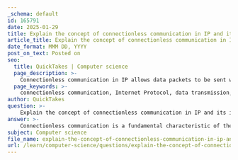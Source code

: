 ```yaml
---
_schema: default
id: 165791
date: 2025-01-29
title: Explain the concept of connectionless communication in IP and its implications for data transmission.
article_title: Explain the concept of connectionless communication in IP and its implications for data transmission.
date_format: MMM DD, YYYY
post_on_text: Posted on
seo:
  title: QuickTakes | Computer science
  page_description: >-
    Connectionless communication in IP allows data packets to be sent without establishing a dedicated connection, leading to faster transmission, flexibility in handling packet loss, and efficient routing while requiring applications to manage data reliability.
  page_keywords: >-
    connectionless communication, Internet Protocol, data transmission, independent packets, no connection establishment, lack of acknowledgments, reduced overhead, best effort delivery, speed, flexibility, handling of packet loss, routing efficiency
author: QuickTakes
question: >-
    Explain the concept of connectionless communication in IP and its implications for data transmission.
answer: >-
    Connectionless communication is a fundamental characteristic of the Internet Protocol (IP), which is used for transmitting data across networks. In this model, data packets are sent without the need to establish a dedicated end-to-end connection between the sender and the receiver. Here are the key aspects and implications of connectionless communication in IP:\n\n### Key Characteristics of Connectionless Communication\n\n1. **Independence of Packets**: Each packet is treated as an independent unit. This means that packets can take different paths to reach the destination, and they may arrive out of order or not at all.\n\n2. **No Connection Establishment**: There is no need for a pre-established connection before data transmission. This reduces the overhead associated with connection setup and teardown, allowing for quicker data transmission.\n\n3. **Lack of Acknowledgments**: The sender does not receive acknowledgments from the receiver for the packets sent. This means that the sender does not know if the packets were successfully received, which can lead to potential data loss.\n\n4. **Reduced Overhead**: Since there is no need for control information such as synchronization or acknowledgments, connectionless communication has lower overhead compared to connection-oriented protocols.\n\n5. **Best Effort Delivery**: IP operates on a "best effort" delivery model, meaning it does not guarantee the delivery of packets. If packets are lost, corrupted, or delayed, IP does not provide mechanisms to recover from these issues.\n\n### Implications for Data Transmission\n\n- **Speed**: The reduced overhead and lack of connection establishment allow for faster transmission of data, making connectionless communication suitable for applications that prioritize speed over reliability, such as video streaming or online gaming.\n\n- **Flexibility**: Applications can choose to implement their own reliability mechanisms if needed. For instance, protocols like the User Datagram Protocol (UDP) provide a connectionless communication method, while Transmission Control Protocol (TCP) offers a connection-oriented approach with reliability features.\n\n- **Handling of Packet Loss**: Applications that use connectionless communication must be designed to handle potential packet loss. This can involve implementing error correction, retransmission strategies, or simply tolerating some level of data loss.\n\n- **Routing Efficiency**: Connectionless communication allows routers to make forwarding decisions based on the current network conditions, potentially optimizing the path taken by packets.\n\nIn summary, connectionless communication in IP provides a flexible and efficient means of transmitting data, particularly suited for applications where speed is critical and some data loss is acceptable. However, it also requires that applications be designed to handle the inherent unreliability of this communication model.
subject: Computer science
file_name: explain-the-concept-of-connectionless-communication-in-ip-and-its-implications-for-data-transmission.md
url: /learn/computer-science/questions/explain-the-concept-of-connectionless-communication-in-ip-and-its-implications-for-data-transmission
---
```


&nbsp;
